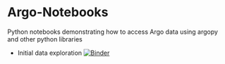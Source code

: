 # Argo-Notebooks
Python notebooks demonstrating how to access Argo data using argopy and other python libraries

* Initial data exploration [![Binder](https://mybinder.org/badge_logo.svg)](https://mybinder.org/v2/gh/SBS-EREHM/Argo-Notebooks.git/main?filepath=notebooks%2FargopyTest.ipynb)

